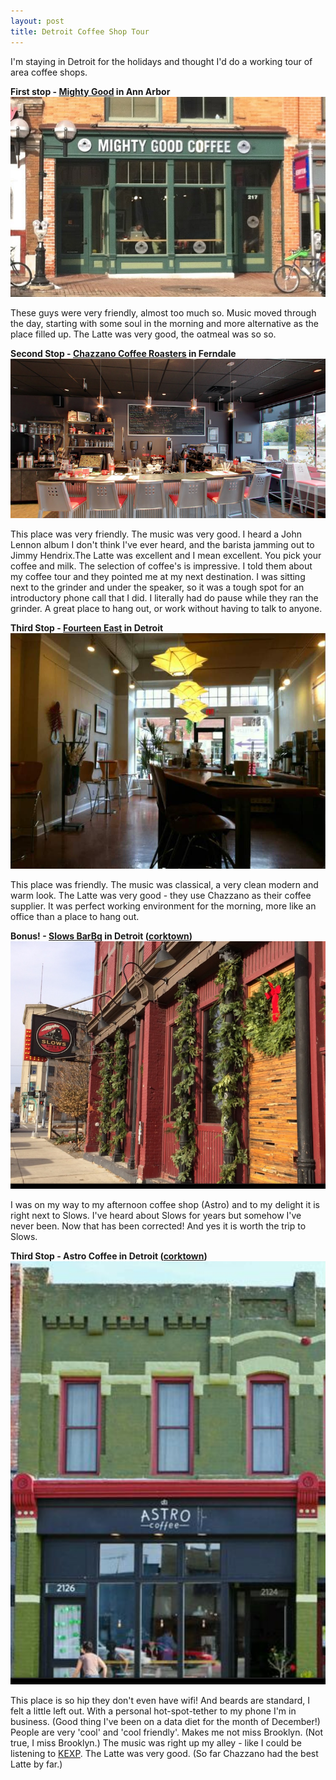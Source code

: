 ```yaml
---
layout: post
title: Detroit Coffee Shop Tour
---
```

I'm staying in Detroit for the holidays and thought I'd do a working tour of area coffee shops.

**First stop - [Mighty Good](https://www.google.com/maps/place/Mighty+Good+Coffee/@42.2829829,-83.7484413,3a,75y,262.47h,90t/data=!3m6!1e1!3m4!1s4GEuOL0go2HJxqiwr8UI0w!2e0!7i13312!8i6656!4m2!3m1!1s0x0:0xfe1662cdc938a8aa!6m1!1e1) in Ann Arbor**
![Mighty Good](../img/mighty-good.png)

These guys were very friendly, almost too much so. Music moved through the day, starting with some soul in the
morning and more alternative as the place filled up. The Latte was very good, the oatmeal was so so.

**Second Stop - [Chazzano Coffee Roasters](https://www.google.com/maps/place/Chazzano+Coffee/@42.4612477,-83.1137558,3a,75y,95.6h,90t/data=!3m4!1e1!3m2!1szpm2UuLBtIZ-VwDWth1Osg!2e0!4m2!3m1!1s0x0:0x9379ebafb7bea371?sa=X&ved=0ahUKEwiAsLvf9IHKAhVL2WMKHfD9BpgQoB8IiAEwEQ) in Ferndale**
![Chazzano Coffee Roasters](../img/chazzano.png)

This place was very friendly. The music was very good. I heard a John Lennon album I don't think I've ever heard,
and the barista jamming out to Jimmy Hendrix.The Latte was excellent and I mean excellent.
You pick your coffee and milk. The selection of coffee's is impressive. I told them about
my coffee tour and they pointed me at my next destination. I was sitting next to the grinder and
under the speaker, so it was a tough spot for an introductory phone call that I did. I literally
had do pause while they ran the grinder. A great place to hang out, or work without having to talk to anyone.

**Third Stop - [Fourteen East](https://www.google.com/maps/place/Fourteen+East/@42.3601578,-83.0660267,3a,75y,329.58h,90t/data=!3m4!1e1!3m2!1szkB_EtH-mQNKjb02LzeGjA!2e0!4m2!3m1!1s0x0:0x575d589fc87add00?sa=X&ved=0ahUKEwj1-Yz09IHKAhVS7WMKHSoTBwMQpx8IgwEwCg) in Detroit**
![Fourteen East](../img/14-east.jpg)

This place was friendly. The music was classical, a very clean modern and warm look.
The Latte was very good - they use Chazzano as their coffee supplier.
It was perfect working environment for the morning, more like an office than a place to hang out.

**Bonus! - [Slows BarBq](https://www.google.com/maps/place/Slows+BarBq/@42.3316419,-83.0760543,3a,75y,151.26h,90t/data=!3m7!1e1!3m5!1s_Qo6gbh4-XGfuM7nXs1PTw!2e0!3e2!7i13312!8i6656!4m2!3m1!1s0x0:0xea0fb39d29292a38!6m1!1e1) in Detroit ([corktown](https://en.wikipedia.org/wiki/Corktown,_Detroit))**
![Slows](../img/slows.png)

I was on my way to my afternoon coffee shop (Astro) and to my delight it is right next to Slows.
I've heard about Slows for years but somehow I've never been.
Now that has been corrected! And yes it is worth the trip to Slows.

**Third Stop - Astro Coffee in Detroit ([corktown](https://en.wikipedia.org/wiki/Corktown,_Detroit))**
![Astro Coffee](../img/astro.png)

This place is so hip they don't even have wifi! And beards are standard, I felt a little left out.
With a personal hot-spot-tether to my phone I'm in business. (Good thing I've been on a data diet for the month of
December!) People are very 'cool' and 'cool friendly'. Makes me not
miss Brooklyn. (Not true, I miss Brooklyn.) The music was right up my alley -
like I could be listening to [KEXP](http://kexp.org/). The Latte was very good.
(So far Chazzano had the best Latte by far.)




